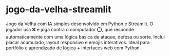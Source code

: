 # jogo-da-velha-streamlit
Jogo da Velha com IA simples desenvolvido em Python e Streamlit. O jogador usa ❌ e joga contra o computador ⭕, que responde automaticamente com uma lógica básica de ataque, defesa ou sorte. Inclui placar acumulado, layout responsivo e emojis interativos. Ideal para portfólio e aprendizado de lógica + interfaces web com Python.
